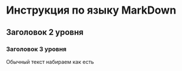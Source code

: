 # Инструкция по языку MarkDown

## Заголовок 2 уровня 

### Заголовок 3 уровня 

Обычный текст набираем как есть

